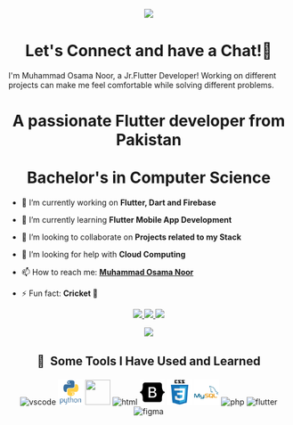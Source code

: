 <p align="center">
  <img src="https://capsule-render.vercel.app/api?type=waving&color=gradient&text=Hello!&height=100&section=header"/>
</p>
<h1 align="center">
   Let's Connect and have a Chat!💬
</h1>
I'm Muhammad Osama Noor, a Jr.Flutter Developer!
Working on different projects can make me feel comfortable while solving different problems.


<h1 align="center">
A passionate Flutter developer from Pakistan <br />
  <br />
Bachelor's in Computer Science
</h1>

- 🔭 I’m currently working on **Flutter, Dart and Firebase**
- 🌱 I’m currently learning **Flutter Mobile App Development**
- 👯 I’m looking to collaborate on **Projects related to my Stack**                            
- 🤔 I’m looking for help with **Cloud Computing**
- 📫 How to reach me: **[Muhammad Osama Noor](mailto:mosamanoor17@gmail.com)**
- ⚡ Fun fact: **Cricket 💚**


  </a>
<div id="badges">
  
  <p align="center">
<a href="https://www.linkedin.com/in/muhammad-osama-noor-4185571a1?lipi=urn%3Ali%3Apage%3Ad_flagship3_profile_view_base_contact_details%3BVnUVAikPTPagq3Hvl9OMIQ%3D%3D">
  <img height="50" src="https://user-images.githubusercontent.com/46517096/166973395-19676cd8-f8ec-4abf-83ff-da8243505b82.png"/>
</a>

<a href="https://twitter.com/me_izz_osama">
  <img height="50" src="https://user-images.githubusercontent.com/46517096/166974271-91dfa250-d70b-4cb9-8707-f1bda1b708c3.png"/>

<a href="https://www.instagram.com/me_izz_osama/">
  <img height="50" src="https://user-images.githubusercontent.com/46517096/166974368-9798f39f-1f46-499c-b14e-81f0a3f83a06.png"/>
</a>
    <p align="center">
  <img src= "https://i.giphy.com/media/q217GUnfKAmJlFcjBX/giphy.webp">
</p>

</p>
</div>
<h2> <p align="center">🚀 &nbsp;Some Tools I Have Used and Learned</h2>
<p align="center">
<img src="https://cdn.jsdelivr.net/gh/devicons/devicon/icons/vscode/vscode-original.svg" alt="vscode" width="45" height="45"/>
<img src="https://raw.githubusercontent.com/devicons/devicon/master/icons/python/python-original-wordmark.svg" alt="python" width="45" height="45" />
<img src="https://cdn.jsdelivr.net/gh/devicons/devicon/icons/cplusplus/cplusplus-original.svg" width="45" height="45"/>
<img src="https://cdn.jsdelivr.net/gh/devicons/devicon/icons/html5/html5-original.svg" alt="html" width="45" height="45"/>
<img src="https://raw.githubusercontent.com/devicons/devicon/master/icons/bootstrap/bootstrap-plain.svg" alt="bootstrap" width="45" height="45" />
<img src="https://raw.githubusercontent.com/devicons/devicon/master/icons/css3/css3-original-wordmark.svg" alt="css3" width="45" height="45" />
<img src="https://raw.githubusercontent.com/devicons/devicon/master/icons/mysql/mysql-original-wordmark.svg" alt="mysql" width="45" height="45" />
<img src="https://cdn.jsdelivr.net/gh/devicons/devicon/icons/php/php-original.svg" alt="php" width="45" height="45"/>
<img src="https://cdn.jsdelivr.net/gh/devicons/devicon/icons/flutter/flutter-original.svg" alt="flutter" width="45" height="45"/>

<img src="https://cdn.jsdelivr.net/gh/devicons/devicon/icons/figma/figma-original.svg" alt="figma" width="45" height="45"/>   
</p>
